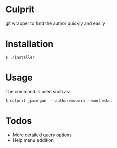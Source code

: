 # Culprit

git wrapper to find the author quickly and easily


# Installation

```
$ ./installer
```

# Usage

The command is used such as:

```
$ culprit jpmorgan  --author=moomin --month=Jan
```

# Todos

- More detailed query options
- Help menu addition


